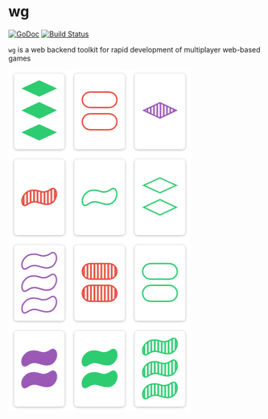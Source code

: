 # wg

[![GoDoc](https://godoc.org/github.com/jakecoffman/wg?status.svg)](http://godoc.org/github.com/jakecoffman/wg) [![Build Status](https://travis-ci.org/jakecoffman/wg.svg?branch=master)](https://travis-ci.org/jakecoffman/wg)

`wg` is a web backend toolkit for rapid development of multiplayer web-based games


![screenshot](/screenshot.PNG?raw=true)
